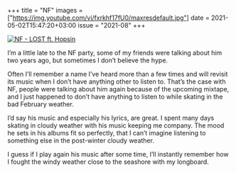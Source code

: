 +++
title       = "NF"
images      = ["https://img.youtube.com/vi/fxrkhf17fU0/maxresdefault.jpg"]
date        = 2021-05-02T15:47:20+03:00
issue       = "2021-08"
+++


[![NF - LOST ft. Hopsin](https://img.youtube.com/vi/fxrkhf17fU0/maxresdefault.jpg)](https://www.youtube.com/watch?v=fxrkhf17fU0)

I’m a little late to the NF party, some of my friends were talking about him two years ago, but sometimes I don’t believe the hype.

Often I’ll remember a name I’ve heard more than a few times and will revisit its music when I don’t have anything other to listen to. That’s the case with NF, people were talking about him again because of the upcoming mixtape, and I just happened to don’t have anything to listen to while skating in the bad February weather.

I’d say his music and especially his lyrics, are great. I spent many days skating in cloudy weather with his music keeping me company. The mood he sets in his albums fit so perfectly, that I can’t imagine listening to something else in the post-winter cloudy weather.

I guess if I play again his music after some time, I’ll instantly remember how I fought the windy weather close to the seashore with my longboard.